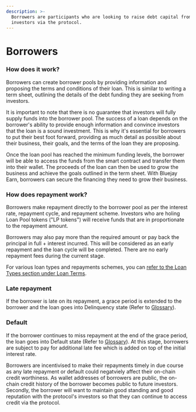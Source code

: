 ```yaml
---
description: >-
  Borrowers are participants who are looking to raise debt capital from
  investors via the protocol.
---
```


# Borrowers

### How does it work?

Borrowers can create borrower pools by providing information and proposing the terms and conditions of their loan. This is similar to writing a term sheet, outlining the details of the debt funding they are seeking from investors.

It is important to note that there is no guarantee that investors will fully supply funds into the borrower pool. The success of a loan depends on the borrower's ability to provide enough information and convince investors that the loan is a sound investment. This is why it's essential for borrowers to put their best foot forward, providing as much detail as possible about their business, their goals, and the terms of the loan they are proposing.

Once the loan pool has reached the minimum funding levels, the borrower will be able to access the funds from the smart contract and transfer them into their wallet. The proceeds of the loan can then be used to grow the business and achieve the goals outlined in the term sheet. With Bluejay Earn, borrowers can secure the financing they need to grow their business.

### How does repayment work?

Borrowers make repayment directly to the borrower pool as per the interest rate, repayment cycle, and repayment scheme. Investors who are holing Loan Pool tokens ("LP tokens") will receive funds that are in proportionate to the repayment amount.

Borrowers may also pay more than the required amount or pay back the principal in full + interest incurred. This will be considered as an early repayment and the loan cycle will be completed. There are no early repayment fees during the current stage.

For various loan types and repayments schemes, you can [refer to the Loan Types section under Loan Terms](loan-terms.md).

### Late repayment

If the borrower is late on its repayment, a grace period is extended to the borrower and the loan goes into Delinquency state (Refer to [Glossary](../technical-resources-earn/glossary.md)).

### Default

If the borrower continues to miss repayment at the end of the grace period, the loan goes into Default state (Refer to [Glossary](../technical-resources-earn/glossary.md)). At this stage, borrowers are subject to pay for additional late fee which is added on top of the initial interest rate.

Borrowers are incentivised to make their repayments timely in due course as any late repayment or default could negatviely affect their on-chain credit worthiness. As wallet addresses of borrowers are public, the on-chain credit history of the borrower becomes public to future investors. Secondly, the borrower will want to maintain good standing and good reputation with the protocol's investors so that they can continue to access credit via the protocol.
